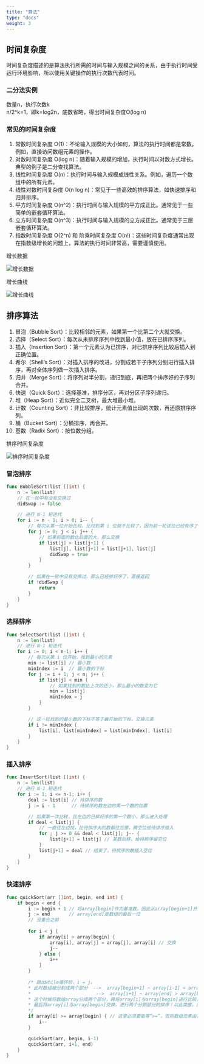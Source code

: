 ```yaml
---
title: "算法"
type: "docs"
weight: 3
---
```


## 时间复杂度

时间复杂度描述的是算法执行所需的时间与输入规模之间的关系，由于执行时间受运行环境影响，所以使用关键操作的执行次数代表时间。

### 二分法实例

数量n，执行次数k  
n/2^k=1，即k=log2n，底数省略，得出时间复杂度O(log n)

### 常见的时间复杂度

1. 常数时间复杂度 O(1)：不论输入规模的大小如何，算法的执行时间都是常数。例如，直接访问数组元素的操作。
2. 对数时间复杂度 O(log n)：随着输入规模的增加，执行时间以对数方式增长。典型的例子是二分查找算法。 
3. 线性时间复杂度 O(n)：执行时间与输入规模成线性关系。例如，遍历一个数组中的所有元素。 
4. 线性对数时间复杂度 O(n log n)：常见于一些高效的排序算法，如快速排序和归并排序。 
5. 平方时间复杂度 O(n^2)：执行时间与输入规模的平方成正比。通常见于一些简单的嵌套循环算法。 
6. 立方时间复杂度 O(n^3)：执行时间与输入规模的立方成正比。通常见于三层嵌套循环算法。 
7. 指数时间复杂度 O(2^n) 和 阶乘时间复杂度 O(n!)：这些时间复杂度通常出现在指数级增长的问题上，算法的执行时间非常高，需要谨慎使用。

增长数据

![增长数据](algorithm1.png)

增长曲线

![增长曲线](algorithm2.png)

## 排序算法

1. 冒泡（Bubble Sort）：比较相邻的元素，如果第一个比第二个大就交换。
2. 选择（Select Sort）：每次从未排序序列中找到最小值，放在已排序序列。
3. 插入（Insertion Sort）：第一个元素认为已排序，对已排序序列比较后插入到正确位置。
4. 希尔（Shell’s Sort）：对插入排序的改进，分割成若干子序列分别进行插入排序，再对全体序列做一次插入排序。
5. 归并（Merge Sort）：将序列对半分割，递归到底，再把两个排序好的子序列合并。
6. 快速（Quick Sort）：选择基准，排序分区，再对分区子序列递归。
7. 堆（Heap Sort）：近似完全二叉树，最大堆最小堆。
8. 计数（Counting Sort）：非比较排序，统计元素值出现的次数，再还原排序序列。
9. 桶（Bucket Sort）：分桶排序，再合并。
10. 基数（Radix Sort）：按位数分组。

排序时间复杂度

![排序时间复杂度](algorithm_sort.png)

### 冒泡排序

```go
func BubbleSort(list []int) {
    n := len(list)
    // 在一轮中有没有交换过
    didSwap := false

    // 进行 N-1 轮迭代
    for i := n - 1; i > 0; i-- {
        // 每次从第一位开始比较，比较到第 i 位就不比较了，因为前一轮该位已经有序了
        for j := 0; j < i; j++ {
            // 如果前面的数比后面的大，那么交换
            if list[j] > list[j+1] {
                list[j], list[j+1] = list[j+1], list[j]
                didSwap = true
            }
        }

        // 如果在一轮中没有交换过，那么已经排好序了，直接返回
        if !didSwap {
            return
        }
    }
}
```

### 选择排序

```go
func SelectSort(list []int) {
    n := len(list)
    // 进行 N-1 轮迭代
    for i := 0; i < n-1; i++ {
        // 每次从第 i 位开始，找到最小的元素
        min := list[i] // 最小数
        minIndex := i  // 最小数的下标
        for j := i + 1; j < n; j++ {
            if list[j] < min {
                // 如果找到的数比上次的还小，那么最小的数变为它
                min = list[j]
                minIndex = j
            }
        }

        // 这一轮找到的最小数的下标不等于最开始的下标，交换元素
        if i != minIndex {
            list[i], list[minIndex] = list[minIndex], list[i]
        }
    }
}
```

### 插入排序

```go
func InsertSort(list []int) {
    n := len(list)
    // 进行 N-1 轮迭代
    for i := 1; i <= n-1; i++ {
        deal := list[i] // 待排序的数
        j := i - 1      // 待排序的数左边的第一个数的位置

        // 如果第一次比较，比左边的已排好序的第一个数小，那么进入处理
        if deal < list[j] {
            // 一直往左边找，比待排序大的数都往后挪，腾空位给待排序插入
            for ; j >= 0 && deal < list[j]; j-- {
                list[j+1] = list[j] // 某数后移，给待排序留空位
            }
            list[j+1] = deal // 结束了，待排序的数插入空位
        }
    }
}
```

### 快速排序

```go
func quickSort(arr []int, begin, end int) {
	if begin < end {
		i := begin + 1 // 将array[begin]作为基准数，因此从array[begin+1]开始与基准数比较！ 
		j := end       // array[end]是数组的最后一位
		// 没重合之前 
		
		for i < j {
			if array[i] > array[begin] {
				array[i], array[j] = array[j], array[i] // 交换
				j--
			} else {
				i++
			}
		}
		
		/* 跳出while循环后，i = j。
		* 此时数组被分割成两个部分  -->  array[begin+1] ~ array[i-1] < array[begin]
		*                        -->  array[i+1] ~ array[end] > array[begin]
		* 这个时候将数组array分成两个部分，再将array[i]与array[begin]进行比较，决定array[i]的位置。
		* 最后将array[i]与array[begin]交换，进行两个分割部分的排序！以此类推，直到最后i = j不满足条件就退出！
		*/
		if array[i] >= array[begin] { // 这里必须要取等“>=”，否则数组元素由相同的值组成时，会出现错误！ 
			i--
		}

		quickSort(arr, begin, i-1)
		quickSort(arr, i+1, end)
	}
}
```
